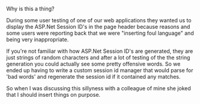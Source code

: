 Why is this a thing? 
             
  During some user testing of one of our web applications they wanted us to display the ASP.Net Session ID's 
in the page header because reasons and some users were reporting back that we were "inserting foul language" 
and being very inappropriate.  

  If you're not familiar with how ASP.Net Session ID's are generated, they are just strings of random characters and after a lot of testing of the the string generation you could actually see some pretty offensive words. So we ended up having to write a custom session id manager that would parse for 'bad words' and regenerate the session id if it contained any matches.  

So when I was discussing this sillyness with a colleague of mine she joked that I should insert things on purpose.


             
